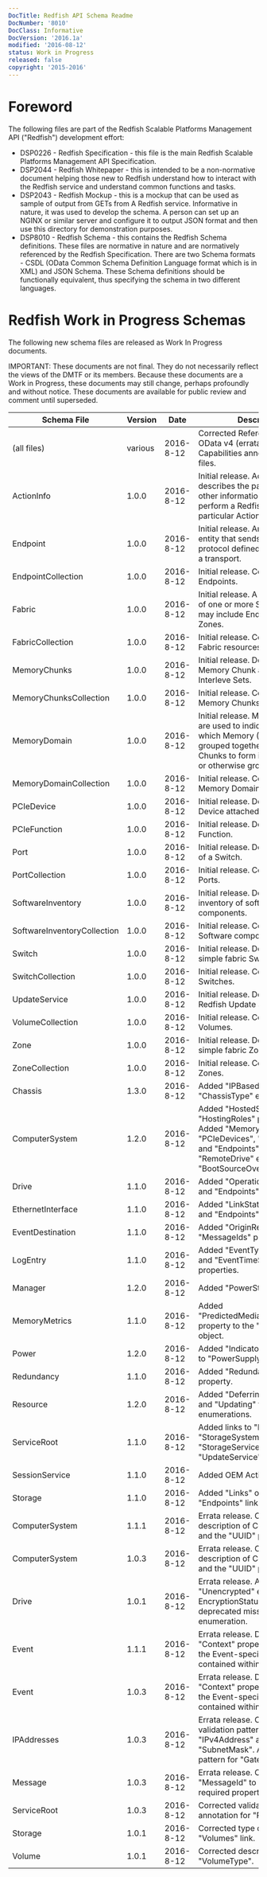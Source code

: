 ```yaml
---
DocTitle: Redfish API Schema Readme
DocNumber: '8010'
DocClass: Informative
DocVersion: '2016.1a'
modified: '2016-08-12'
status: Work in Progress
released: false
copyright: '2015-2016'
---
```

# Foreword

The following files are part of the Redfish Scalable Platforms Management API ("Redfish") development effort:

* DSP0226 - Redfish Specification - this file is the main Redfish Scalable Platforms Management API Specification.
* DSP2044 - Redfish Whitepaper - this is intended to be a non-normative document helping those new to Redfish understand how to interact with the Redfish service and understand common functions and tasks.
* DSP2043 - Redfish Mockup - this is a mockup that can be used as sample of output from GETs from A Redfish service.  Informative in nature, it was used to develop the schema.  A person can set up an NGINX or similar server and configure it to output JSON format and then use this directory for demonstration purposes.
* DSP8010 - Redfish Schema - this contains the Redfish Schema definitions.  These files are normative in nature and are normatively referenced by the Redfish Specification.  There are two Schema formats - CSDL (OData Common Schema Definition Language format which is in XML) and JSON Schema.  These Schema definitions should be functionally equivalent, thus specifying the schema in two different languages.

# Redfish Work in Progress Schemas

The following new schema files are released as Work In Progress documents. 

IMPORTANT: These documents are not final. They do not necessarily reflect the views of the DMTF or its members. Because these documents are a Work in Progress, these documents may still change, perhaps profoundly and without notice. These documents are available for public review and comment until superseded.


| Schema File | Version | Date      | Description     |
| ---         | ---     | ---       | ---             |
| (all files) | various | 2016-8-12 | Corrected Reference URI links to OData v4 (errata 3) and added Capabilities annotations to CSDL files. |
| ActionInfo | 1.0.0 | 2016-8-12 | Initial release.  ActionInfo describes the parameters and other information necessary to perform a Redfish Action to a particular Action target.  |
| Endpoint | 1.0.0 | 2016-8-12 | Initial release.  An Endpoint is an entity that sends or receives protocol defined messages over a transport. |
| EndpointCollection | 1.0.0 | 2016-8-12 | Initial release.  Collection of Endpoints. |
| Fabric | 1.0.0 | 2016-8-12 | Initial release.  A Fabric consists of one or more Switches and may include  Endpoints and Zones. |
| FabricCollection | 1.0.0 | 2016-8-12 | Initial release.  Collection of Fabric resources.|
| MemoryChunks | 1.0.0 | 2016-8-12 | Initial release.  Describes a Memory Chunk and memory Interleve Sets. |
| MemoryChunksCollection | 1.0.0 | 2016-8-12 | Initial release.  Collection of Memory Chunks. |
| MemoryDomain | 1.0.0 | 2016-8-12 | Initial release.  Memory Domains are used to indicate to the client which Memory (DIMMs) can be grouped together in Memory Chunks to form interleave sets or otherwise grouped together. |
| MemoryDomainCollection | 1.0.0 | 2016-8-12 | Initial release.  Collection of Memory Domains. |
| PCIeDevice | 1.0.0 | 2016-8-12 | Initial release.  Describes a PCIe Device attached to a system. |
| PCIeFunction | 1.0.0 | 2016-8-12 | Initial release.  Describes a PCIe Function. |
| Port | 1.0.0 | 2016-8-12 | Initial release.  Describes a Port of a Switch. |
| PortCollection | 1.0.0 | 2016-8-12 | Initial release.  Collection of Ports. |
| SoftwareInventory | 1.0.0 | 2016-8-12 | Initial release.  Describes an inventory of software components. |
| SoftwareInventoryCollection | 1.0.0 | 2016-8-12 | Initial release.  Collection of Software components. |
| Switch | 1.0.0 | 2016-8-12 | Initial release.  Describes a simple fabric Switch. |
| SwitchCollection| 1.0.0 | 2016-8-12 | Initial release.  Collection of Switches. |
| UpdateService | 1.0.0 | 2016-8-12 | Initial release.  Describes the Redfish Update Service. |
| VolumeCollection | 1.0.0 | 2016-8-12 | Initial release.  Collection of Volumes. |
| Zone | 1.0.0 | 2016-8-12 | Initial release.  Describes a simple fabric Zone. |
| ZoneCollection | 1.0.0 | 2016-8-12 | Initial release.  Collection of Zones. |
| Chassis | 1.3.0 | 2016-8-12 | Added "IPBasedDrive" to "ChassisType" enumerations.  |
| ComputerSystem | 1.2.0 | 2016-8-12 | Added "HostedServices" and "HostingRoles" properties.  Added  "MemoryDomains", "PCIeDevices", "PCIFunctions", and "Endpoints" links. Added "RemoteDrive" enumeration to "BootSourceOverrideTarget". |
| Drive | 1.1.0 | 2016-8-12 | Added "Operations" property and "Endpoints" link. |
| EthernetInterface | 1.1.0 | 2016-8-12 | Added "LinkStatus" property and "Endpoints" link. |
| EventDestination | 1.1.0 | 2016-8-12 | Added "OriginResources" and "MessageIds" properties. |
| LogEntry | 1.1.0 | 2016-8-12 | Added "EventType", "EventId", and "EventTimeStamp" properties. |
| Manager | 1.2.0 | 2016-8-12 | Added "PowerState" property. |
| MemoryMetrics | 1.1.0 | 2016-8-12 | Added "PredictedMediaLifeLeftPercent" property to the "HealthData" object. |
| Power | 1.2.0 | 2016-8-12 | Added "IndicatorLED" property to "PowerSupply" object. |
| Redundancy | 1.1.0 | 2016-8-12 | Added "RedundancyEnabled" property. |
| Resource | 1.2.0 | 2016-8-12 |  Added "Deferring", "Quiesced", and "Updating" to "State" enumerations. |
| ServiceRoot | 1.1.0 | 2016-8-12 | Added links to "Fabrics", "StorageSystems", "StorageServices" and "UpdateService".  |
| SessionService | 1.1.0 | 2016-8-12 | Added OEM Action capabilities. |
| Storage | 1.1.0| 2016-8-12 | Added "Links" object and "Endpoints" link. |
| ComputerSystem | 1.1.1 | 2016-8-12 | Errata release.  Clarified description of ComputerSystem and the "UUID" property. |
| ComputerSystem | 1.0.3 | 2016-8-12 | Errata release.  Clarified description of ComputerSystem and the "UUID" property. |
| Drive | 1.0.1 | 2016-8-12 | Errata release.  Added "Unencrypted" enumeration to EncryptionStatus and deprecated misspelled enumeration. |
| Event | 1.1.1 | 2016-8-12 | Errata release.  Deprecated "Context" property in favor of the Event-specific "Context" contained within each Event. |
| Event | 1.0.3 | 2016-8-12 | Errata release.  Deprecated "Context" property in favor of the Event-specific "Context" contained within each Event.  |
| IPAddresses | 1.0.3 | 2016-8-12 | Errata release.  Corrected validation patterns for "IPv4Address" and "SubnetMask".  Added validation pattern for "Gateway". |
| Message | 1.0.3 | 2016-8-12 | Errata release.  Corrected "MessageId" to mark it as a required property. |
| ServiceRoot | 1.0.3 | 2016-8-12 | Corrected validation pattern annotation for "RedfishVersion".  |
| Storage | 1.0.1 | 2016-8-12 | Corrected type definition of the "Volumes" link. |
| Volume  | 1.0.1 | 2016-8-12 | Corrected description of "VolumeType". |

